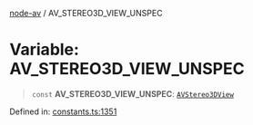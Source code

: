 [node-av](../globals.md) / AV\_STEREO3D\_VIEW\_UNSPEC

# Variable: AV\_STEREO3D\_VIEW\_UNSPEC

> `const` **AV\_STEREO3D\_VIEW\_UNSPEC**: [`AVStereo3DView`](../type-aliases/AVStereo3DView.md)

Defined in: [constants.ts:1351](https://github.com/seydx/av/blob/f8631fc881b394300b1479f511d55cf1c370a87f/src/constants/constants.ts#L1351)
